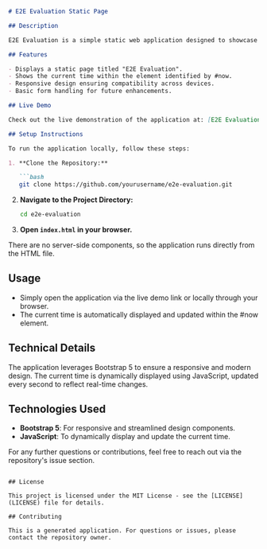 ```markdown
# E2E Evaluation Static Page

## Description

E2E Evaluation is a simple static web application designed to showcase a page that displays the current time. This application is ideal for understanding the implementation of a responsive design using Bootstrap 5 and handling form inputs effectively.

## Features

- Displays a static page titled "E2E Evaluation".
- Shows the current time within the element identified by #now.
- Responsive design ensuring compatibility across devices.
- Basic form handling for future enhancements.

## Live Demo

Check out the live demonstration of the application at: [E2E Evaluation on GitHub Pages](https://yourusername.github.io/e2e-evaluation)

## Setup Instructions

To run the application locally, follow these steps:

1. **Clone the Repository:**

   ```bash
   git clone https://github.com/yourusername/e2e-evaluation.git
   ```

2. **Navigate to the Project Directory:**

   ```bash
   cd e2e-evaluation
   ```

3. **Open `index.html` in your browser.**

There are no server-side components, so the application runs directly from the HTML file.

## Usage

- Simply open the application via the live demo link or locally through your browser.
- The current time is automatically displayed and updated within the #now element.

## Technical Details

The application leverages Bootstrap 5 to ensure a responsive and modern design. The current time is dynamically displayed using JavaScript, updated every second to reflect real-time changes.

## Technologies Used

- **Bootstrap 5**: For responsive and streamlined design components.
- **JavaScript**: To dynamically display and update the current time.

For any further questions or contributions, feel free to reach out via the repository's issue section.
```

## License

This project is licensed under the MIT License - see the [LICENSE](LICENSE) file for details.

## Contributing

This is a generated application. For questions or issues, please contact the repository owner.
